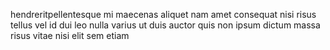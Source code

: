 hendreritpellentesque mi maecenas aliquet nam amet consequat nisi risus tellus
vel id dui leo nulla varius ut duis auctor quis non ipsum dictum massa risus
vitae nisi elit sem etiam